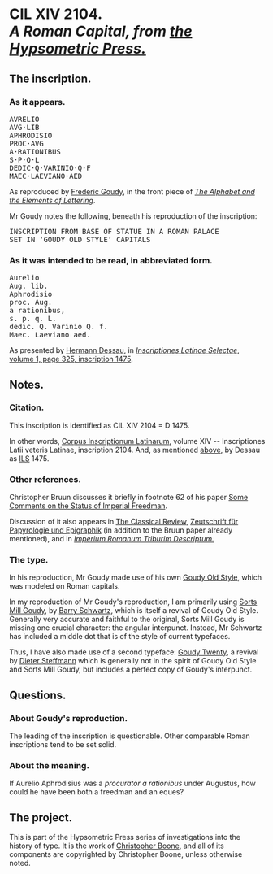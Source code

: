 # CIL XIV 2104. <br /> _A Roman Capital, from [the Hypsometric Press.][Hpm Press]_

## The inscription.

### As it appears.

<pre>
AVRELIO
AVG·LIB
APHRODISIO
PROC·AVG
A·RATIONIBUS
S·P·Q·L
DEDIC·Q·VARINIO·Q·F
MAEC·LAEVIANO·AED
</pre>

As reproduced by [Frederic Goudy][Goudy], in the front piece of [_The Alphabet and the Elements of Lettering_][Alphabet].

Mr Goudy notes the following, beneath his reproduction of the inscription:

<pre>
INSCRIPTION FROM BASE OF STATUE IN A ROMAN PALACE
SET IN ‘GOUDY OLD STYLE’ CAPITALS
</pre>


### As it was intended to be read, in abbreviated form.

<pre>
Aurelio
Aug. lib.
Aphrodisio
proc. Aug.
a rationibus,
s. p. q. L.
dedic. Q. Varinio Q. f.
Maec. Laeviano aed.
</pre>

As presented by [Hermann Dessau][Dessau], in [_Inscriptiones Latinae Selectae_, volume 1, page 325, inscription 1475][ILS 1475].


## Notes.

### Citation.

This inscription is identified as CIL XIV 2104 = D 1475.

In other words, [Corpus Inscriptionum Latinarum][], volume XIV -- Inscriptiones Latii veteris Latinae, inscription 2104. And, as mentioned [above][ILS 1475], by Dessau as [ILS][] 1475.


### Other references.

Christopher Bruun discusses it briefly in footnote 62 of his paper [Some Comments on the Status of Imperial Freedman][Bruun].

Discussion of it also appears in [The Classical Review][], [Zeutschrift für Papyrologie und Epigraphik][ZPE] (in addition to the Bruun paper already mentioned), and in [_Imperium Romanum Triburim Descriptum._][IRTD]


### The type.

In his reproduction, Mr Goudy made use of his own [Goudy Old Style][], which was modeled on Roman capitals.

In my reproduction of Mr Goudy's reproduction, I am primarily using [Sorts Mill Goudy][], by [Barry Schwartz][], which is itself a revival of Goudy Old Style. Generally very accurate and faithful to the original, Sorts Mill Goudy is missing one crucial character: the angular interpunct. Instead, Mr Schwartz has included a middle dot that is of the style of current typefaces.

Thus, I have also made use of a second typeface: [Goudy Twenty][], a revival by [Dieter Steffmann][] which is generally not in the spirit of Goudy Old Style and Sorts Mill Goudy, but includes a perfect copy of Goudy's interpunct.


## Questions.

### About Goudy's reproduction.

The leading of the inscription is questionable. Other comparable Roman inscriptions tend to be set solid.


### About the meaning.

If Aurelio Aphrodisius was a _procurator a rationibus_ under Augustus, how could he have been both a freedman and an eques?


## The project.

This is part of the Hypsometric Press series of investigations into the history of type. It is the work of [Christopher Boone][], and all of its components are copyrighted by Christopher Boone, unless otherwise noted.


[Alphabet]: http://books.google.com/books?id=yVlQAAAAMAAJ "Read about *The Alphabet and the Elements of Lettering* on Google Books."
[Barry Schwartz]: http://crudfactory.com/ "Go to The Crud Factory, the main website of Barry Schwartz."
[Bruun]: http://www.uni-koeln.de/phil-fak/ifa/zpe/downloads/1990/082pdf/082271.pdf "Download a PDF of *Sopme Comments on the Status of Imperial Freedman.*"
[Corpus Inscriptionum Latinarum]: http://en.wikipedia.org/wiki/Corpus_Inscriptionum_Latinarum "Read about the CIL on Wikipedia."
[Dessau]: http://en.wikipedia.org/wiki/Hermann_Dessau "Read about Hermann Dessau on Wikipedia."
[Goudy Old Style]: http://en.wikipedia.org/wiki/Goudy_Old_Style "Read about Goudy Old Style on Wikipedia."
[Goudy]: http://en.wikipedia.org/wiki/Frederic_Goudy "Read about Frederic Goudy on Wikipedia."
[Hpm Press]: http://github.com/cboone/hpm-press-site
[Hypsometry]: http://hypsometry.com/ "Go to hypsometry.com."
[ILS 1475]: http://books.google.com/books?id=EWBfAAAAMAAJ&printsec=frontcover#v=onepage&q=1475&f=false "Go to the ILS 1475 entry on Google Books."
[ILS]: http://en.wikipedia.org/wiki/Inscriptiones_Latinae_Selectae "Read about the ILS on Wikipedia."
[IRTD]: http://books.google.com/books?id=IT08AAAAMAAJ&pg=PA23#v=onepage&q=Q.%20Varinio%20Q.f.%20Maec.%20Laeviano%20aed.&f=false "Go to the Google Books page for this reference."
[Sorts Mill Goudy]: http://code.google.com/p/sortsmill/ "Go to the Google Code project page for Sorts Mill Goudy."
[The Classical Review]: http://www.jstor.org/pss/704310 "Go to the JSTOR page for this reference."
[ZPE]: http://www.jstor.org/pss/20191769 "Go to the JSTOR page for this reference."
[Goudy Twenty]: http://www.fontsquirrel.com/fonts/GoudyTwenty "Go to the Goudy Twenty page on the Font Squirrel."
[Dieter Steffmann]: http://www.steffmann.de/ "Go to steffmann.de, the main website of Dieter Steffmann."
[Christopher Boone]: http://hypsometry.com/ "Read more about Christopher Boone's work on hypsometry.com."

